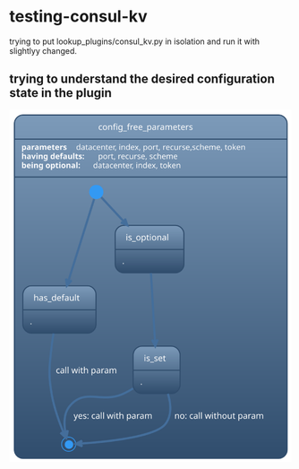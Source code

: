 # testing-consul-kv
trying to put lookup_plugins/consul_kv.py in isolation and run it with slightlyy changed.


## trying to understand the desired configuration state in the plugin

![image](images/config_state.svg)
